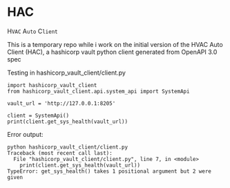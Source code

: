 # HAC
H`VAC` A`uto` C`lient`

This is a temporary repo while i work on the initial version of the HVAC Auto Client (HAC), a hashicorp vault python client generated from OpenAPI 3.0 spec

Testing in hashicorp_vault_client/client.py
```
import hashicorp_vault_client
from hashicorp_vault_client.api.system_api import SystemApi

vault_url = 'http://127.0.0.1:8205'

client = SystemApi()
print(client.get_sys_health(vault_url))
```

Error output:
```
python hashicorp_vault_client/client.py
Traceback (most recent call last):
  File "hashicorp_vault_client/client.py", line 7, in <module>
    print(client.get_sys_health(vault_url))
TypeError: get_sys_health() takes 1 positional argument but 2 were given
```

